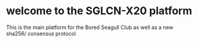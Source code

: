 welcome to the SGLCN-X20 platform
=================================

This is the main platform for the Bored Seagull Club
as well as a new sha256/ consensus protocol
